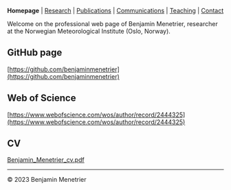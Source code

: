**Homepage** | [Research](Research) | [Publications](Publications) | [Communications](Communications) | [Teaching](Teaching) | [Contact](Contact)

Welcome on the professional web page of Benjamin Menetrier, researcher at the Norwegian Meteorological Institute (Oslo, Norway).

## GitHub page
[https://github.com/benjaminmenetrier](https://github.com/benjaminmenetrier)

## Web of Science
[https://www.webofscience.com/wos/author/record/2444325](https://www.webofscience.com/wos/author/record/2444325)

## CV
[Benjamin_Menetrier_cv.pdf](https://rachelhonnert.fr/benjaminmenetrier/index/Benjamin_Menetrier_cv.pdf)

---

&copy; 2023 Benjamin Menetrier
